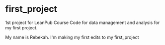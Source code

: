 # first_project
1st project for LeanPub Course
Code for data management and analysis for my first project.

My name is Rebekah. I'm making my first edits to my first_project
